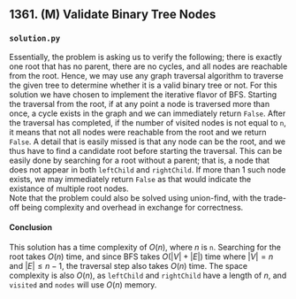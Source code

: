 ## 1361. (M) Validate Binary Tree Nodes

### `solution.py`
Essentially, the problem is asking us to verify the following; there is exactly one root that has no parent, there are no cycles, and all nodes are reachable from the root. Hence, we may use any graph traversal algorithm to traverse the given tree to determine whether it is a valid binary tree or not. For this solution we have chosen to implement the iterative flavor of BFS. Starting the traversal from the root, if at any point a node is traversed more than once, a cycle exists in the graph and we can immediately return `False`. After the traversal has completed, if the number of visited nodes is not equal to `n`, it means that not all nodes were reachable from the root and we return `False`. A detail that is easily missed is that any node can be the root, and we thus have to find a candidate root before starting the traversal. This can be easily done by searching for a root without a parent; that is, a node that does not appear in both `leftChild` and `rightChild`. If more than 1 such node exists, we may immediately return `False` as that would indicate the existance of multiple root nodes.  
Note that the problem could also be solved using union-find, with the trade-off being complexity and overhead in exchange for correctness.  

#### Conclusion
This solution has a time complexity of $O(n)$, where $n$ is `n`. Searching for the root takes $O(n)$ time, and since BFS takes $O(|V|+|E|)$ time where $|V| = n$ and $|E| \leq n-1$, the traversal step also takes $O(n)$ time. The space complexity is also $O(n)$, as `leftChild` and `rightChild` have a length of $n$, and `visited` and `nodes` will use $O(n)$ memory.  
  

